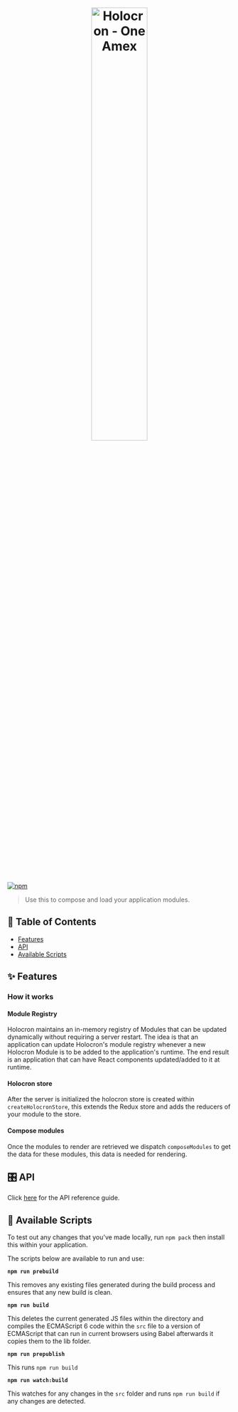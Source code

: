 <h1 align="center">
  <img src='https://github.com/americanexpress/holocron/raw/master/holocron.png' alt="Holocron - One Amex" width='50%'/>
</h1>

[![npm](https://img.shields.io/npm/v/holocron)](https://www.npmjs.com/package/holocron)

> Use this to compose and load your application modules.

## 📖 Table of Contents

* [Features](#-features)
* [API](#-api)
* [Available Scripts](#-available-scripts)

## ✨ Features

### How it works

#### Module Registry

Holocron maintains an in-memory registry of Modules that can be updated dynamically without 
requiring a server restart. The idea is that an application can update Holocron's module registry 
whenever a new Holocron Module is to be added to the application's runtime. The end result is an 
application that can have React components updated/added to it at runtime.

#### Holocron store

After the server is initialized the holocron store is created within `createHolocronStore`, this 
extends the Redux store and adds the reducers of your module to the store.

#### Compose modules

Once the modules to render are retrieved we dispatch  `composeModules` to get the data for these 
modules, this data is needed for rendering.

## 🎛️ API

Click [here](./API.md) for the API reference guide.

## 📜 Available Scripts

To test out any changes that you've made locally, run `npm pack` then install this within your 
application.

The scripts below are available to run and use:
  
**`npm run prebuild`**

This removes any existing files generated during the build process and ensures that any new build is 
clean.

**`npm run build`**

This deletes the current generated JS files within the directory and compiles the ECMAScript 6 code 
within the `src` file to a version of ECMAScript that can run in current browsers using Babel 
afterwards it copies them to the lib folder.

**`npm run prepublish`**

This runs `npm run build`

**`npm run watch:build`**

This watches for any changes in the  `src` folder and runs `npm run build` if any changes are 
detected.
